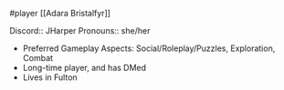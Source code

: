 #player [[Adara Bristalfyr]]

Discord:: JHarper
Pronouns:: she/her

* Preferred Gameplay Aspects: Social/Roleplay/Puzzles, Exploration, Combat
* Long-time player, and has DMed
* Lives in Fulton